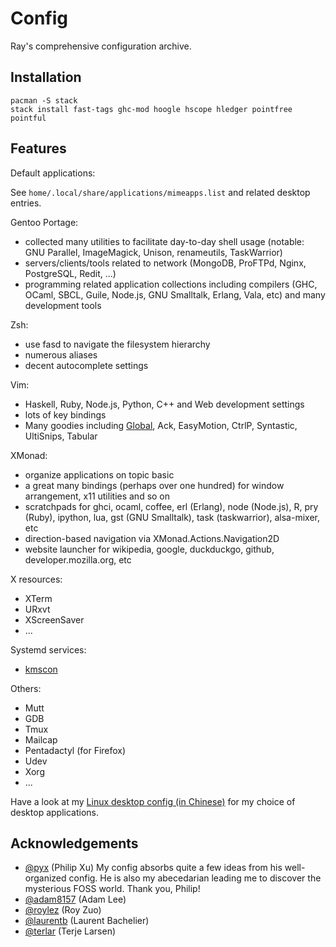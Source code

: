 # Config

Ray's comprehensive configuration archive.

## Installation

```
pacman -S stack
stack install fast-tags ghc-mod hoogle hscope hledger pointfree pointful
```

## Features

Default applications:

See `home/.local/share/applications/mimeapps.list` and related desktop entries.

Gentoo Portage:

- collected many utilities to facilitate day-to-day shell usage (notable: GNU Parallel, ImageMagick, Unison, renameutils, TaskWarrior)
- servers/clients/tools related to network (MongoDB, ProFTPd, Nginx, PostgreSQL, Redit, ...)
- programming related application collections including compilers (GHC, OCaml, SBCL, Guile, Node.js, GNU Smalltalk, Erlang, Vala, etc)
  and many development tools

Zsh:

- use fasd to navigate the filesystem hierarchy
- numerous aliases
- decent autocomplete settings

Vim:

- Haskell, Ruby, Node.js, Python, C++ and Web development settings
- lots of key bindings
- Many goodies including [Global](www.gnu.org/software/global), Ack, EasyMotion, CtrlP, Syntastic, UltiSnips, Tabular

XMonad:

- organize applications on topic basic
- a great many bindings (perhaps over one hundred) for window arrangement, x11 utilities and so on
- scratchpads for ghci, ocaml, coffee, erl (Erlang), node (Node.js), R, pry (Ruby), ipython, lua, gst (GNU Smalltalk), task (taskwarrior), alsa-mixer, etc
- direction-based navigation via XMonad.Actions.Navigation2D
- website launcher for wikipedia, google, duckduckgo, github, developer.mozilla.org, etc

X resources:

- XTerm
- URxvt
- XScreenSaver
- ...

Systemd services:

- [kmscon](https://github.com/dvdhrm/kmscon)

Others:

- Mutt
- GDB
- Tmux
- Mailcap
- Pentadactyl (for Firefox)
- Udev
- Xorg
- ...

Have a look at my [Linux desktop config (in Chinese)](http://maskray.me/portfolio/linux-desktop) for my choice of desktop applications.

## Acknowledgements

- [@pyx](https://github.com/pyx) (Philip Xu)
  My config absorbs quite a few ideas from his well-organized config.
  He is also my abecedarian leading me to discover the mysterious FOSS world.
  Thank you, Philip!
- [@adam8157](https://github.com/adam8157) (Adam Lee)
- [@roylez](https://github.com/roylez/dotfiles) (Roy Zuo)
- [@laurentb](https://github.com/laurentb/public-dotfiles) (Laurent Bachelier)
- [@terlar](https://github.com/terlar/dotfiles) (Terje Larsen)
